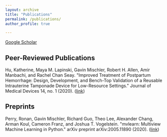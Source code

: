 ```yaml
---
layout: archive
title: "Publications"
permalink: /publications/
author_profile: true

---
```


[Google Scholar](https://scholar.google.com/citations?user=v8hF5dMAAAAJ&hl=en)

## Peer-Reviewed Publications

Hu, Katherine, Maya M. Lapinski, Gavin Mischler, Robert H. Allen, Amir Manbachi, and Rachel Chan Seay. "Improved Treatment of Postpartum Hemorrhage: Design, Development, and Bench-Top Validation of a Reusable Intrauterine Tamponade Device for Low-Resource Settings." Journal of Medical Devices 14, no. 1 (2020). ([link](https://asmedigitalcollection.asme.org/medicaldevices/article/14/1/014503/1072514/Improved-Treatment-of-Postpartum-Hemorrhage-Design))

## Preprints

Perry, Ronan, Gavin Mischler, Richard Guo, Theo Lee, Alexander Chang, Arman Koul, Cameron Franz, and Joshua T. Vogelstein. "mvlearn: Multiview Machine Learning in Python." arXiv preprint arXiv:2005.11890 (2020). ([link](https://arxiv.org/abs/2005.11890))


